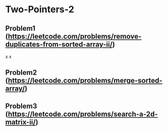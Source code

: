# Two-Pointers-2

## Problem1 (https://leetcode.com/problems/remove-duplicates-from-sorted-array-ii/)
x
x
## Problem2 (https://leetcode.com/problems/merge-sorted-array/)


## Problem3 (https://leetcode.com/problems/search-a-2d-matrix-ii/)

